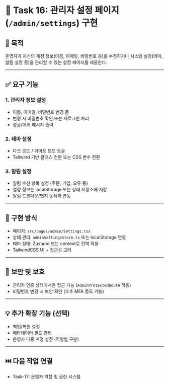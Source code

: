 
# 🧾 Task 16: 관리자 설정 페이지 (`/admin/settings`) 구현

## 📌 목적
운영자가 자신의 계정 정보(이름, 이메일, 비밀번호 등)를 수정하거나 시스템 설정(테마, 알림 설정 등)을 관리할 수 있는 설정 페이지를 제공한다.

---

## ✅ 요구 기능

### 1. 관리자 정보 설정
- 이름, 이메일, 비밀번호 변경 폼
- 변경 시 비밀번호 확인 또는 재로그인 처리
- 성공/에러 메시지 출력

### 2. 테마 설정
- 다크 모드 / 라이트 모드 토글
- Tailwind 기반 클래스 전환 또는 CSS 변수 전환

### 3. 알림 설정
- 알림 수신 항목 설정 (주문, 가입, 오류 등)
- 설정 정보는 localStorage 또는 상태 저장소에 저장
- 알림 드롭다운/뱃지 동작과 연동

---

## 🧱 구현 방식

- 페이지: `src/pages/admin/Settings.tsx`
- 상태 관리: `adminSettingsStore.ts` 또는 localStorage 연동
- 테마 상태: Zustand 또는 context로 전역 적용
- TailwindCSS UI + 접근성 고려

---

## 🔐 보안 및 보호

- 관리자 인증 상태에서만 접근 가능 (`AdminProtectedRoute` 적용)
- 비밀번호 변경 시 보안 확인 (추후 MFA 등도 가능)

---

## 💡 추가 확장 기능 (선택)

- 백업/복원 설정
- 메타데이터 필드 관리
- 운영자 다중 계정 설정 (역할별 구분)

---

## ⏭️ 다음 작업 연결

- Task-17: 운영자 역할 및 권한 시스템
